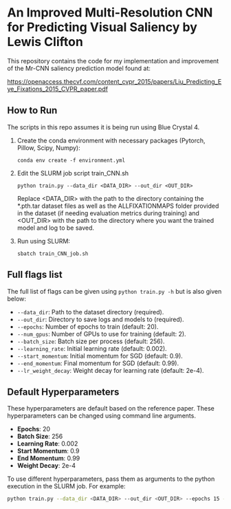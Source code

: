 # An Improved Multi-Resolution CNN for Predicting Visual Saliency by Lewis Clifton

This repository contains the code for my implementation and improvement of the Mr-CNN saliency prediction model found at:

https://openaccess.thecvf.com/content_cvpr_2015/papers/Liu_Predicting_Eye_Fixations_2015_CVPR_paper.pdf

## How to Run

The scripts in this repo assumes it is being run using Blue Crystal 4.

1. Create the conda environment with necessary packages (Pytorch, Pillow, Scipy, Numpy):
   ```
   conda env create -f environment.yml
   ```

2. Edit the SLURM job script train_CNN.sh
   ```
   python train.py --data_dir <DATA_DIR> --out_dir <OUT_DIR>
   ```

   Replace <DATA_DIR> with the path to the directory containing the *.pth.tar dataset files as well as the ALLFIXATIONMAPS folder provided in the dataset (if needing evaluation metrics during training) and <OUT_DIR> with the path to the directory where you want the trained model and log to be saved.

3. Run using SLURM:
   ```
   sbatch train_CNN_job.sh
   ```

## Full flags list

The full list of flags can be given using `python train.py -h` but is also given below:

- `--data_dir`: Path to the dataset directory (required).
- `--out_dir`: Directory to save logs and models to (required).
- `--epochs`: Number of epochs to train (default: 20).
- `--num_gpus`: Number of GPUs to use for training (default: 2).
- `--batch_size`: Batch size per process (default: 256).
- `--learning_rate`: Initial learning rate (default: 0.002).
- `--start_momentum`: Initial momentum for SGD (default: 0.9).
- `--end_momentum`: Final momentum for SGD (default: 0.99).
- `--lr_weight_decay`: Weight decay for learning rate (default: 2e-4).

## Default Hyperparameters

These hyperparameters are default based on the reference paper. These hyperparameters can be changed using command line arguments.

- **Epochs**: 20
- **Batch Size**: 256
- **Learning Rate**: 0.002
- **Start Momentum**: 0.9
- **End Momentum**: 0.99
- **Weight Decay**: 2e-4

To use different hyperparameters, pass them as arguments to the python execution in the SLURM job. For example:
```bash
python train.py --data_dir <DATA_DIR> --out_dir <OUT_DIR> --epochs 15 --batch_size 128
```